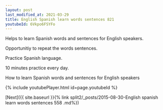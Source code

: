 ```yaml
---
layout: post
last_modified_at: 2021-03-29
title: English Spanish learn words sentences 821 
youtubeId: 6Vkpo6FSYFo
---
```

 
 
Helps to learn Spanish words and sentences for English speakers.

Opportunitiy to repeat the words sentences. 

Practice Spanish language. 
 
10 minutes practice every day. 
 
How to learn Spanish words and sentences for English speakers 
 
{% include youtubePlayer.html id=page.youtubeId %}
 
 
[Next]({{ site.baseurl }}{% link  split2/_posts/2015-08-30-English spanish learn words sentences 558 .md%})
 

